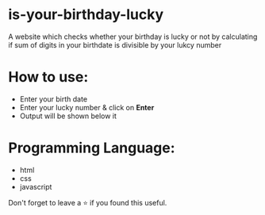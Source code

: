 # is-your-birthday-lucky
A website which checks whether your birthday is lucky or not by calculating if sum of digits in your birthdate is divisible by your lukcy number

# How to use:
 - Enter your birth date
 - Enter your lucky number & click on **Enter**
 - Output will be shown below it

# Programming Language:
 - html
 - css 
 - javascript 

Don't forget to leave a ⭐ if you found this useful.

